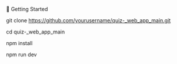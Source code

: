 🚀 Getting Started


git clone https://github.com/yourusername/quiz-_web_app_main.git


cd quiz-_web_app_main

npm install

npm run dev
